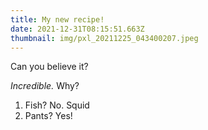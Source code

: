 ```yaml
---
title: My new recipe!
date: 2021-12-31T08:15:51.663Z
thumbnail: img/pxl_20211225_043400207.jpeg
---
```

Can you believe it?

*Incredible.* Why?

1. Fish? No. Squid
2. Pants? Yes!
